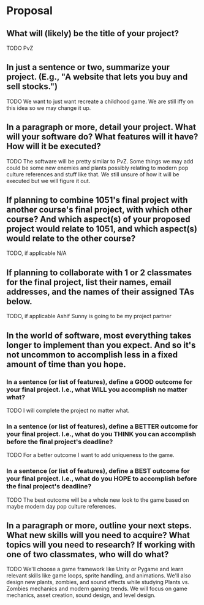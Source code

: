 # Proposal

## What will (likely) be the title of your project?

TODO
PvZ

## In just a sentence or two, summarize your project. (E.g., "A website that lets you buy and sell stocks.")

TODO
We want to just want recreate a childhood game. We are still iffy on this idea so we may change it up.

## In a paragraph or more, detail your project. What will your software do? What features will it have? How will it be executed?

TODO
The software will be pretty similar to PvZ. Some things we may add could be some new enemies and plants possibly relating to modern pop culture references and stuff like that. We still unsure of how it will be executed but we will figure it out.

## If planning to combine 1051's final project with another course's final project, with which other course? And which aspect(s) of your proposed project would relate to 1051, and which aspect(s) would relate to the other course?

TODO, if applicable
N/A

## If planning to collaborate with 1 or 2 classmates for the final project, list their names, email addresses, and the names of their assigned TAs below.

TODO, if applicable
Ashif Sunny is going to be my project partner

## In the world of software, most everything takes longer to implement than you expect. And so it's not uncommon to accomplish less in a fixed amount of time than you hope.

### In a sentence (or list of features), define a GOOD outcome for your final project. I.e., what WILL you accomplish no matter what?

TODO
I will complete the project no matter what.

### In a sentence (or list of features), define a BETTER outcome for your final project. I.e., what do you THINK you can accomplish before the final project's deadline?

TODO
For a better outcome I want to add uniqueness to the game.

### In a sentence (or list of features), define a BEST outcome for your final project. I.e., what do you HOPE to accomplish before the final project's deadline?

TODO
The best outcome will be a whole new look to the game based on maybe modern day pop culture references.

## In a paragraph or more, outline your next steps. What new skills will you need to acquire? What topics will you need to research? If working with one of two classmates, who will do what?

TODO
We'll choose a game framework like Unity or Pygame and learn relevant skills like game loops, sprite handling, and animations. We'll also design new plants, zombies, and sound effects while studying Plants vs. Zombies mechanics and modern gaming trends. We will focus on game mechanics, asset creation, sound design, and level design.
